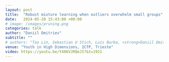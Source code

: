 ```yaml
---
layout: post
title:  "Robust mixture learning when outliers overwhelm small groups"
date:   2024-05-20 15:43:00 +00:00
# image: /images/pruning.png
categories: talk
author: "Daniil Dmitriev"
subtitle: ""
# authors: "Tao Lin, Sebastian U Stich, Luis Barba, <strong>Daniil Dmitriev</strong>, Martin Jaggi"
venue: "Youth in High Dimensions, ICTP, Trieste"
video: https://youtu.be/Y486VJRQeJI?&t=1921
---
```


